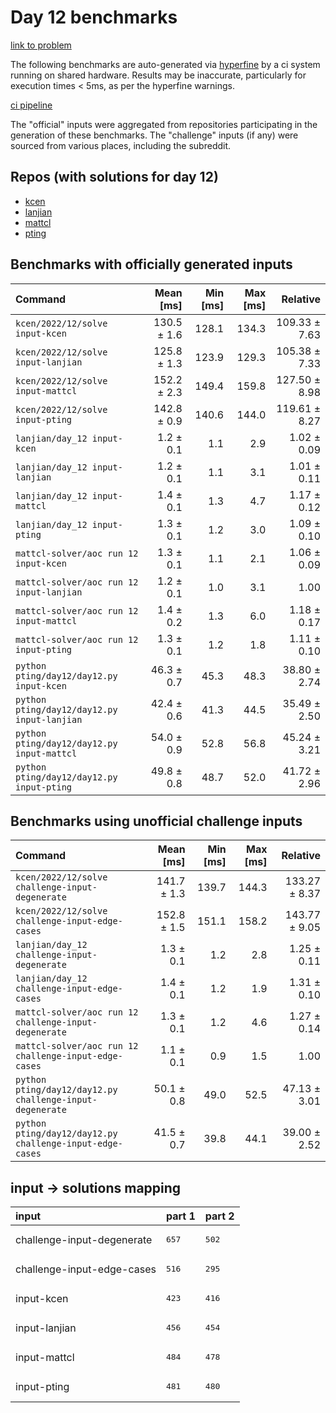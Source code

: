 # Day 12 benchmarks

[link to problem](http://adventofcode.com/2022/day/12)

The following benchmarks are auto-generated via [hyperfine](https://github.com/sharkdp/hyperfine) by a ci system running on shared hardware. Results may be inaccurate, particularly for execution times < 5ms, as per the hyperfine warnings.

[ci pipeline](http://ci.papercode.net:8080/teams/aoc2022/pipelines/aoc-compare-2022)

The "official" inputs were aggregated from repositories participating in the generation of these benchmarks. The "challenge" inputs (if any) were sourced from various places, including the subreddit.

## Repos (with solutions for day 12)


- [kcen](https://github.com/kcen/AdventOfCode)
- [lanjian](https://github.com/LanJian/aoc-2022)
- [mattcl](https://github.com/mattcl/aoc2022)
- [pting](https://github.com/pting/aoc2022)

## Benchmarks with officially generated inputs
| Command | Mean [ms] | Min [ms] | Max [ms] | Relative |
|:---|---:|---:|---:|---:|
| `kcen/2022/12/solve input-kcen` | 130.5 ± 1.6 | 128.1 | 134.3 | 109.33 ± 7.63 |
| `kcen/2022/12/solve input-lanjian` | 125.8 ± 1.3 | 123.9 | 129.3 | 105.38 ± 7.33 |
| `kcen/2022/12/solve input-mattcl` | 152.2 ± 2.3 | 149.4 | 159.8 | 127.50 ± 8.98 |
| `kcen/2022/12/solve input-pting` | 142.8 ± 0.9 | 140.6 | 144.0 | 119.61 ± 8.27 |
| `lanjian/day_12 input-kcen` | 1.2 ± 0.1 | 1.1 | 2.9 | 1.02 ± 0.09 |
| `lanjian/day_12 input-lanjian` | 1.2 ± 0.1 | 1.1 | 3.1 | 1.01 ± 0.11 |
| `lanjian/day_12 input-mattcl` | 1.4 ± 0.1 | 1.3 | 4.7 | 1.17 ± 0.12 |
| `lanjian/day_12 input-pting` | 1.3 ± 0.1 | 1.2 | 3.0 | 1.09 ± 0.10 |
| `mattcl-solver/aoc run 12 input-kcen` | 1.3 ± 0.1 | 1.1 | 2.1 | 1.06 ± 0.09 |
| `mattcl-solver/aoc run 12 input-lanjian` | 1.2 ± 0.1 | 1.0 | 3.1 | 1.00 |
| `mattcl-solver/aoc run 12 input-mattcl` | 1.4 ± 0.2 | 1.3 | 6.0 | 1.18 ± 0.17 |
| `mattcl-solver/aoc run 12 input-pting` | 1.3 ± 0.1 | 1.2 | 1.8 | 1.11 ± 0.10 |
| `python pting/day12/day12.py input-kcen` | 46.3 ± 0.7 | 45.3 | 48.3 | 38.80 ± 2.74 |
| `python pting/day12/day12.py input-lanjian` | 42.4 ± 0.6 | 41.3 | 44.5 | 35.49 ± 2.50 |
| `python pting/day12/day12.py input-mattcl` | 54.0 ± 0.9 | 52.8 | 56.8 | 45.24 ± 3.21 |
| `python pting/day12/day12.py input-pting` | 49.8 ± 0.8 | 48.7 | 52.0 | 41.72 ± 2.96 |
## Benchmarks using unofficial challenge inputs
| Command | Mean [ms] | Min [ms] | Max [ms] | Relative |
|:---|---:|---:|---:|---:|
| `kcen/2022/12/solve challenge-input-degenerate` | 141.7 ± 1.3 | 139.7 | 144.3 | 133.27 ± 8.37 |
| `kcen/2022/12/solve challenge-input-edge-cases` | 152.8 ± 1.5 | 151.1 | 158.2 | 143.77 ± 9.05 |
| `lanjian/day_12 challenge-input-degenerate` | 1.3 ± 0.1 | 1.2 | 2.8 | 1.25 ± 0.11 |
| `lanjian/day_12 challenge-input-edge-cases` | 1.4 ± 0.1 | 1.2 | 1.9 | 1.31 ± 0.10 |
| `mattcl-solver/aoc run 12 challenge-input-degenerate` | 1.3 ± 0.1 | 1.2 | 4.6 | 1.27 ± 0.14 |
| `mattcl-solver/aoc run 12 challenge-input-edge-cases` | 1.1 ± 0.1 | 0.9 | 1.5 | 1.00 |
| `python pting/day12/day12.py challenge-input-degenerate` | 50.1 ± 0.8 | 49.0 | 52.5 | 47.13 ± 3.01 |
| `python pting/day12/day12.py challenge-input-edge-cases` | 41.5 ± 0.7 | 39.8 | 44.1 | 39.00 ± 2.52 |

## input -> solutions mapping
|input|part 1|part 2|
|:---|:---|:---|
|challenge-input-degenerate|<pre>657</pre>|<pre>502</pre>|
|challenge-input-edge-cases|<pre>516</pre>|<pre>295</pre>|
|input-kcen|<pre>423</pre>|<pre>416</pre>|
|input-lanjian|<pre>456</pre>|<pre>454</pre>|
|input-mattcl|<pre>484</pre>|<pre>478</pre>|
|input-pting|<pre>481</pre>|<pre>480</pre>|
